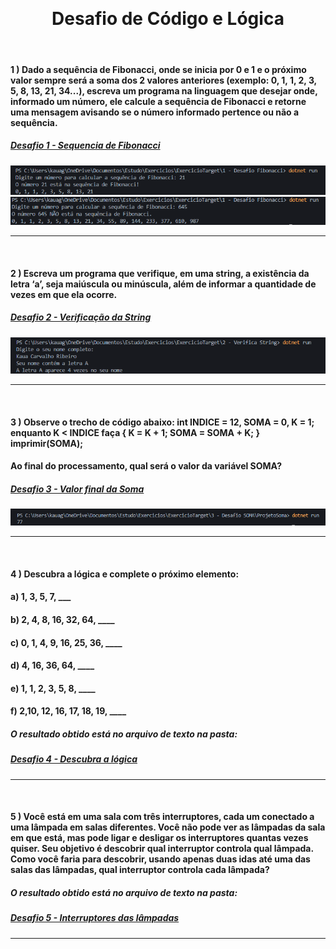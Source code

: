 <br><h1 align="center">Desafio de Código e Lógica</h1>
<br>

#### 1 ) Dado a sequência de Fibonacci, onde se inicia por 0 e 1 e o próximo valor sempre será a soma dos 2 valores anteriores (exemplo: 0, 1, 1, 2, 3, 5, 8, 13, 21, 34...), escreva um programa na linguagem que desejar onde, informado um número, ele calcule a sequência de Fibonacci e retorne uma mensagem avisando se o número informado pertence ou não a sequência.

##### [Desafio 1 - Sequencia de Fibonacci](https://github.com/devkauacarvalho/DesafioTarget/tree/main/1%20-%20Desafio%20Fibonacci)

[![](https://raw.githubusercontent.com/devkauacarvalho/DesafioTarget/main/Imagens/printfibonacci1.png)](https://raw.githubusercontent.com/devkauacarvalho/DesafioTarget/main/Imagens/printfibonacci1.png)
[![](https://raw.githubusercontent.com/devkauacarvalho/DesafioTarget/main/Imagens/printfibonacci2.png)](https://raw.githubusercontent.com/devkauacarvalho/DesafioTarget/main/Imagens/printfibonacci2.png)
<hr>
<br>

#### 2 ) Escreva um programa que verifique, em uma string, a existência da letra ‘a’, seja maiúscula ou minúscula, além de informar a quantidade de vezes em que ela ocorre.

##### [Desafio 2 - Verificação da String](https://github.com/devkauacarvalho/DesafioTarget/tree/main/2%20-%20Verifica%20String)

[![](https://raw.githubusercontent.com/devkauacarvalho/DesafioTarget/main/Imagens/printstrings.png)](https://raw.githubusercontent.com/devkauacarvalho/DesafioTarget/main/Imagens/printstrings.png)
<hr>
<br>

#### 3 ) Observe o trecho de código abaixo: int INDICE = 12, SOMA = 0, K = 1; enquanto K < INDICE faça { K = K + 1; SOMA = SOMA + K; } imprimir(SOMA);

#### Ao final do processamento, qual será o valor da variável SOMA?
                                                                                     
##### [Desafio 3 - Valor final da Soma](https://github.com/devkauacarvalho/DesafioTarget/tree/main/3%20-%20Desafio%20SOMA)

[![](https://raw.githubusercontent.com/devkauacarvalho/DesafioTarget/main/Imagens/printsoma.png)](https://raw.githubusercontent.com/devkauacarvalho/DesafioTarget/main/Imagens/printsoma.png)
<hr>
<br>

#### 4 ) Descubra a lógica e complete o próximo elemento:

#### a) 1, 3, 5, 7, ___

#### b) 2, 4, 8, 16, 32, 64, ____

#### c) 0, 1, 4, 9, 16, 25, 36, ____

#### d) 4, 16, 36, 64, ____

#### e) 1, 1, 2, 3, 5, 8, ____

#### f) 2,10, 12, 16, 17, 18, 19, ____

##### O resultado obtido está no arquivo de texto na pasta:

##### [Desafio 4 - Descubra a lógica](https://github.com/devkauacarvalho/DesafioTarget/tree/main/3%20-%20Desafio%20SOMA)
<hr>
<br>

#### 5 ) Você está em uma sala com três interruptores, cada um conectado a uma lâmpada em salas diferentes. Você não pode ver as lâmpadas da sala em que está, mas pode ligar e desligar os interruptores quantas vezes quiser. Seu objetivo é descobrir qual interruptor controla qual lâmpada. Como você faria para descobrir, usando apenas duas idas até uma das salas das lâmpadas, qual interruptor controla cada lâmpada?
   
##### O resultado obtido está no arquivo de texto na pasta:

##### [Desafio 5 - Interruptores das lâmpadas](https://github.com/devkauacarvalho/DesafioTarget/tree/main/3%20-%20Desafio%20SOMA)
<hr>
<br>
